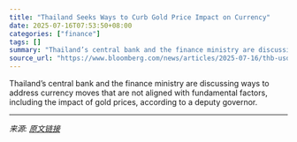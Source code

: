 ```yaml
---
title: "Thailand Seeks Ways to Curb Gold Price Impact on Currency"
date: 2025-07-16T07:53:50+08:00
categories: ["finance"]
tags: []
summary: "Thailand’s central bank and the finance ministry are discussing ways to address currency moves that are not aligned with fundamental factors, including the impact of gold prices, according to a deputy"
source_url: "https://www.bloomberg.com/news/articles/2025-07-16/thb-usd-thailand-seeks-ways-to-curb-gold-price-impact-on-currency"
---
```


Thailand’s central bank and the finance ministry are discussing ways to address currency moves that are not aligned with fundamental factors, including the impact of gold prices, according to a deputy governor.

---

*来源: [原文链接](https://www.bloomberg.com/news/articles/2025-07-16/thb-usd-thailand-seeks-ways-to-curb-gold-price-impact-on-currency)*
